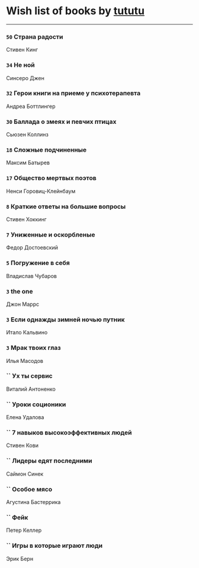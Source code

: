# Wish list of books by [tututu](http://vk.com/id135685382)
---

### `50` Страна радости
Стивен Кинг

### `34` Не ной
Синсеро Джен

### `32` Герои книги на приеме у психотерапевта
Андреа Боттлингер

### `30` Баллада о змеях и певчих птицах
Сьюзен Коллинз

### `18` Сложные подчиненные
Максим Батырев

### `17` Общество мертвых поэтов
Ненси Горовиц-Клейнбаум

### `8` Краткие ответы на большие вопросы
Стивен Хоккинг

### `7` Униженные и оскорбленые
Федор Достоевский

### `5` Погружение в себя
Владислав Чубаров

### `3` the one
Джон Маррс

### `3` Если однажды зимней ночью путник
Итало Кальвино

### `3` Мрак твоих глаз
Илья Масодов

### `` Ух ты сервис
Виталий Антоненко

### `` Уроки соционики
Елена Удалова

### `` 7 навыков высокоэффективных людей
Стивен Кови

### `` Лидеры едят последними
Саймон Синек

### `` Особое мясо
Агустина Бастеррика

### `` Фейк
Петер Келлер

### `` Игры в которые играют люди
Эрик Берн

